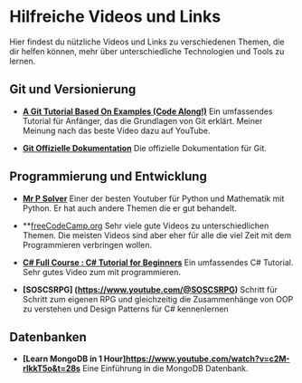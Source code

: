 # Hilfreiche Videos und Links

Hier findest du nützliche Videos und Links zu verschiedenen Themen, die dir helfen können, mehr über unterschiedliche Technologien und Tools zu lernen.

## Git und Versionierung

- **[A Git Tutorial Based On Examples (Code Along!)](https://www.youtube.com/watch?v=wPq-okUgiUU)**
  Ein umfassendes Tutorial für Anfänger, das die Grundlagen von Git erklärt. Meiner Meinung nach das beste Video dazu auf YouTube.
  
- **[Git Offizielle Dokumentation](https://git-scm.com/doc)**
  Die offizielle Dokumentation für Git.


## Programmierung und Entwicklung

- **[Mr P Solver](https://www.youtube.com/@MrPSolver)**
  Einer der besten Youtuber für Python und Mathematik mit Python. Er hat auch andere Themen die er gut behandelt.

- **[freeCodeCamp.org](https://www.youtube.com/@freecodecamp)
  Sehr viele gute Videos zu unterschiedlichen Themen. Die meisten Videos sind aber eher für alle die viel Zeit mit dem Programmieren verbringen wollen.

- **[C# Full Course : C# Tutorial for Beginners](https://www.youtube.com/watch?v=M5ugY7fWydE&t=21973s)**
  Ein umfassendes C# Tutorial. Sehr gutes Video zum mit programmieren.

- **[SOSCSRPG] (https://www.youtube.com/@SOSCSRPG)**
  Schritt für Schritt zum eigenen RPG und gleichzeitig die Zusammenhänge von OOP zu verstehen und Design Patterns für C# kennenlernen


## Datenbanken

- **[Learn MongoDB in 1 Hour]https://www.youtube.com/watch?v=c2M-rlkkT5o&t=28s**
  Eine Einführung in die MongoDB Datenbank.


